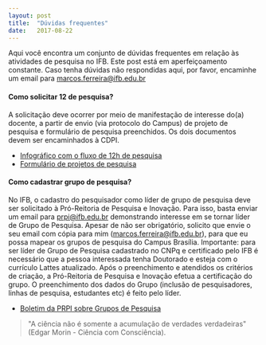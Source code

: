 ```yaml
---
layout: post
title:  "Dúvidas frequentes"
date:   2017-08-22
---
```


<p class="intro"><span class="dropcap">A</span>qui você encontra um conjunto de dúvidas frequentes em relação às atividades de pesquisa no IFB. Este post está em aperfeiçoamento constante. Caso tenha dúvidas não respondidas aqui, por favor, encaminhe um email para <a href="mailto:marcos.ferreira@ifb.edu.br">marcos.ferreira@ifb.edu.br</a></p>

#### Como solicitar 12 de pesquisa?

A solicitação deve ocorrer por meio de manifestação de interesse do(a) docente, a partir de envio (via protocolo do Campus) de projeto de pesquisa e formulário de pesquisa preenchidos. Os dois documentos devem ser encaminhados à CDPI. 

* <a href="https://drive.google.com/file/d/1iEYcSOljF92l_wmX2JWsiHlI80fxYYM_/view?usp=sharing" target="_blank">Infográfico com o fluxo de 12h de pesquisa</a>
* <a href="https://drive.google.com/a/etfbsb.edu.br/file/d/0BxXjD-WQ-AqkeVdfV1oyR053UTg/view?usp=sharing" target="_blank">Formulário de projetos de pesquisa</a>

#### Como cadastrar grupo de pesquisa?

No IFB, o cadastro do pesquisador como líder de grupo de pesquisa deve ser solicitado à Pró-Reitoria de Pesquisa e Inovação. Para isso, basta enviar um email para <a href="mailto:prpi@ifb.edu.br">prpi@ifb.edu.br</a> demonstrando interesse em se tornar líder de Grupo de Pesquisa. Apesar de não ser obrigatório, solicito que envie o seu email com cópia para mim (<a href="mailto:marcos.ferreira@ifb.edu.br">marcos.ferreira@ifb.edu.br</a>), para que eu possa mapear os grupos de pesquisa do Campus Brasília.
Importante: para ser líder de Grupo de Pesquisa cadastrado no CNPq e certificado pelo IFB é necessário que a pessoa interessada tenha Doutorado e esteja com o currículo Lattes atualizado. Após o preenchimento e atendidos os critérios de criação, a Pró-Reitoria de Pesquisa e Inovação efetua a certificação do grupo. O preenchimento dos dados do Grupo (inclusão de pesquisadores, linhas de pesquisa, estudantes etc) é feito pelo líder. 

* <a href="http://www.ifb.edu.br/attachments/article/6752/Boletim%20PRPI%201-2017.pdf" target="_blank">Boletim da PRPI sobre Grupos de Pesquisa</a>

<blockquote>"A ciência não é somente a acumulação de verdades verdadeiras" (Edgar Morin - Ciência com Consciência).</blockquote>
